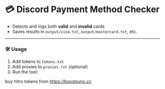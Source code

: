 # 💳 Discord Payment Method Checker

- Detects and logs both **valid** and **invalid** cards
- Saves results in `output/visa.txt`, `output/mastercard.txt`, etc.

---

### 🛠 Usage

1. Add tokens to `tokens.txt`  
2. Add proxies to `proxies.txt` (optional)  
3. Run the tool:

buy nitro tokens from https://boostsync.cc
